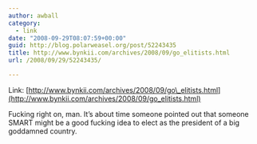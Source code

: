 ```yaml
---
author: awball
category:
  - link
date: "2008-09-29T08:07:59+00:00"
guid: http://blog.polarweasel.org/post/52243435
title: http://www.bynkii.com/archives/2008/09/go_elitists.html
url: /2008/09/29/52243435/

---
```

Link: [http://www.bynkii.com/archives/2008/09/go\_elitists.html](http://www.bynkii.com/archives/2008/09/go_elitists.html)

Fucking right on, man. It’s about time someone pointed out that someone SMART might be a good fucking idea to elect as the president of a big goddamned country.
